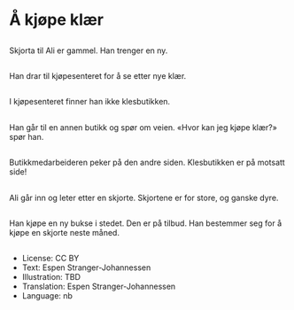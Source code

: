 # Å kjøpe klær

##
Skjorta til Ali er gammel. Han trenger en ny.

##
Han drar til kjøpesenteret for å se etter nye klær.

##
I kjøpesenteret finner han ikke klesbutikken.

##
Han går til en annen butikk og spør om veien. «Hvor kan jeg kjøpe klær?» spør han.

##
Butikkmedarbeideren peker på den andre siden. Klesbutikken er på motsatt side!

##
Ali går inn og leter etter en skjorte. Skjortene er for store, og ganske dyre.

##
Han kjøpe en ny bukse i stedet. Den er på tilbud. Han bestemmer seg for å kjøpe en skjorte neste måned.

##
* License: CC BY
* Text: Espen Stranger-Johannessen
* Illustration: TBD
* Translation: Espen Stranger-Johannessen
* Language: nb
